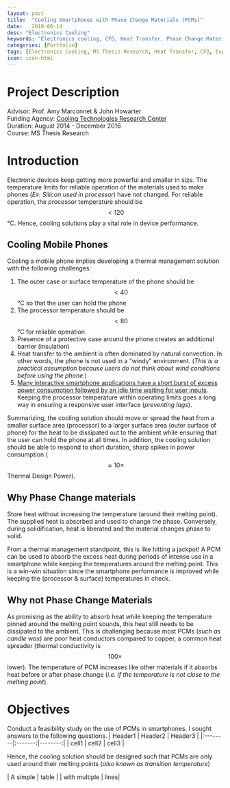 ```yaml
---
layout: post
title:  "Cooling Smartphones with Phase Change Materials (PCMs)"
date:   2018-06-14
desc: "Electronics Cooling"
keywords: "Electronics cooling, CFD, Heat Transfer, Phase Change Materials,Thermal stress test, COMSOL, Simulation"
categories: [Portfolio]
tags: [Electronics Cooling, MS Thesis Research, Heat Transfer, CFD, Experiments]
icon: icon-html
---
```

# Project Description
Advisor: Prof. Amy Marconnet & John Howarter  
Funding Agency: [Cooling Technologies Research Center](https://engineering.purdue.edu/CTRC)  
Duration: August 2014 - December 2016  
Course: MS Thesis Research

# Introduction
Electronic devices keep getting more powerful and smaller in size. The temperature limits for reliable operation of the materials used to make phones (*Ex: Silicon used in processor*) have not changed. For reliable operation, the processor temperature should be $$ < 120 $$°C. Hence, cooling solutions play a vital role in device performance.

## Cooling Mobile Phones
Cooling a mobile phone implies developing a thermal management solution with the following challenges:
1. The outer case or surface temperature of the phone should be $$ <40 $$°C so that the user can hold the phone
2. The processor temperature should be $$ <80 $$ °C for reliable operation
3. Presence of a protective case around the phone creates an additional barrier (insulation)
4. Heat transfer to the ambient is often dominated by natural convection. In other words, the phone is not used in a "windy" environment. (*This is a practical assumption because users do not think about wind conditions before using the phone.*)  
5. [Many interactive smartphone applications have a short burst of excess power consumption followed by an idle time waiting for user inputs](www.scientificamerican.com/article/computational-sprinting/). Keeping the processor temperature within operating limits goes a long way in ensuring a responsive user interface (*preventing lags*).

Summarizing, the cooling solution should move or spread the heat from a smaller surface area (processor) to a larger surface area (outer surface of phone) for the heat to be dissipated out to the ambient while ensuring that the user can hold the phone at all times. In addition, the cooling solution should be able to respond to short duration, sharp spikes in power consumption ($$\approx 10\times$$ Thermal Design Power).

## Why Phase Change materials
 Store heat without increasing the temperature (around their melting point). The supplied heat is absorbed and used to change the phase. Conversely, during solidification, heat is liberated and the material changes phase to solid.  

From a thermal management standpoint, this is like hitting a jackpot! A PCM can be used to absorb the excess heat during periods of intense use in a smartphone while keeping the temperatures around the melting point. This is a win-win situation since the smartphone performance is improved while keeping the (processor & surface) temperatures in check.

## Why not Phase Change Materials
As promising as the ability to absorb heat while keeping the temperature pinned around the melting point sounds, this heat still needs to be dissipated to the ambient. This is challenging because most PCMs (*such as candle wax*) are poor heat conductors compared to copper, a common heat spreader (thermal conductivity is $$ 100 \times $$ lower). The temperature of PCM increases like other materials if it absorbs heat before or after phase change (*i.e. if the temperature is not close to the melting point*).

# Objectives

Conduct a feasibility study on the use of PCMs in smartphones. I sought answers to the following questions.
| Header1 | Header2 | Header3 |
|:--------|:-------:|--------:|
| cell1   | cell2   | cell3   |

 Hence, the cooling solution should be designed such that PCMs are only used around their melting points (*also known as transition temperature*)

 | A simple | table |
 | with multiple | lines|
